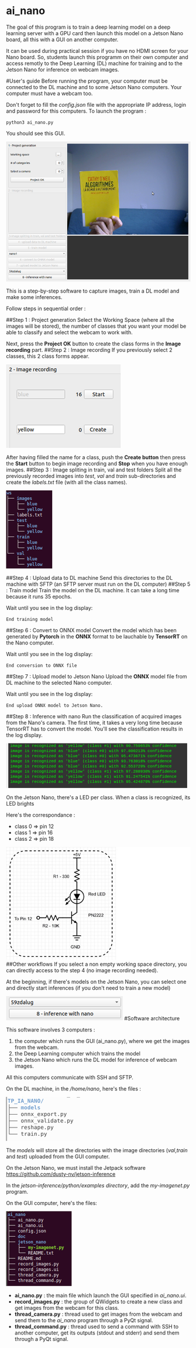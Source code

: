# ai_nano
The goal of this program is to train a deep learning model on a deep learning server with a GPU card then launch this model on a Jetson Nano board, all this with a GUI on another computer.

It can be used during practical session if you have no HDMI screen for your Nano board. So, students launch this programm on their own computer and access remotly to the Deep Learning (DL) machine for training and to the Jetson Nano for inference on webcam images.

#User's guide
Before running the program, your computer must be connected to the DL machine and to some Jetson Nano computers. Your computer must have a webcam too.

Don't forget to fill the *config.json* file with the appropriate IP address, login and password for this computers.
To launch the program :

```
python3 ai_nano.py
```
You should see this GUI.

![gui](doc/gui.png)


This is a step-by-step software to capture images, train a DL model and make some inferences.

Follow steps in sequential order :

##Step 1 : Project generation
Select the Working Space (where all the images will be stored), the number of classes that you want your model be able to classify and select the webcam to work with.

Next, press the **Project OK** button to create the class forms in the **Image recording** part.
##Step 2 : Image recording
If you previously select 2 classes, this 2 class forms appear.

![image recording](doc/image_recording.png)

After having filled the name for a class, push the **Create button** then press the **Start** button to begin image recording and **Stop** when you have enough images.
##Step 3 : Image spliting in train, val and test folders
Split all the previously recorded images into *test*, *val* and *train* sub-directories and create the *labels.txt* file (with all the class names).

![tree](doc/tree.png)

##Step 4 : Upload data to DL machine
Send this directories to the DL machine with SFTP (an SFTP server must run on the DL computer)
##Step 5 : Train model
Train the model on the DL machine. It can take a long time because it runs 35 epochs.

Wait until you see in the log display:
```
End training model
```
##Step 6 : Convert to ONNX model
Convert the model which has been generated by **Pytorch** in the **ONNX** format to be lauchable by **TensorRT** on the Nano computer.

Wait until you see in the log display:
```
End conversion to ONNX file
```
##Step 7 : Upload model to Jetson Nano
Upload the **ONNX** model file from DL machine to the selected Nano computer.

Wait until you see in the log display:
```
End upload ONNX model to Jetson Nano.
```
##Step 8 : Inference with nano
Run the classification of acquired images from the Nano's camera. The first time, it takes a very long time because TensorRT has to convert the model.
You'll see the classification results in the log display.

![result](doc/result.png)

On the Jetson Nano, there's a LED per class. When a class is recognized, its LED brights

Here's the correspondance : 
* class 0 => pin 12
* class 1 => pin 16
* class 2 => pin 18

![result](doc/led_gpio.jpeg)
##Other workflows
If you select a non empty working space directory, you can directly access to the step 4 (no image recording needed).

At the beginning, if there's models on the Jetson Nano, you can select one and directly start inferences (if you don't need to train a new model)

![model](doc/model.png)
#Software architecture

This software involves 3 computers : 
1. the computer which runs the GUI (ai_nano.py), where we get the images from the webcam.
2. the Deep Learning computer which trains the model
3. the Jetson Nano which runs the DL model for inference of webcam images.

All this computers communicate with SSH and SFTP.

On the DL machine, in the */home/nano*, here's the files : 

![tree_dl](doc/tree_dl.png)

The *models* will store all the directories with the image directories (*val*,*train* and *test*) uploaded from the GUI computer.

On the Jetson Nano, we must install the Jetpack software 
https://github.com/dusty-nv/jetson-inference

In the *jetson-inference/python/examples directory*, add the *my-imagenet.py* program.

On the GUI computer, here's the files:

![tree_gui](doc/tree_gui.png)

* **ai_nano.py** : the main file which launch the GUI specified in *ai_nano.ui*.
* **record_images.py** : the group of QWidgets to create a new class and get images from the webcam for this class.
* **thread_camera.py** : thread used to get images from the webcam and send them to the *ai_nano* program through a PyQt signal.
* **thread_command.py** : thread used to send a command with SSH to another computer, get its outputs (stdout and stderr) and send them through a PyQt signal. 
